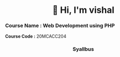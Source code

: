 <h1 align="center">👋 Hi, I'm vishal </h1>

### Course Name : Web Development using PHP

**Course Code :** 20MCACC204
<h3 align="center">Syallbus</h3>
